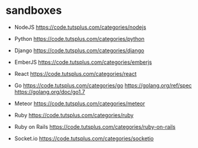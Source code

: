 # sandboxes

- NodeJS
https://code.tutsplus.com/categories/nodejs

- Python
https://code.tutsplus.com/categories/python

- Django
https://code.tutsplus.com/categories/django

- EmberJS
https://code.tutsplus.com/categories/emberjs

- React
https://code.tutsplus.com/categories/react

- Go
https://code.tutsplus.com/categories/go
https://golang.org/ref/spec
https://golang.org/doc/go1.7


- Meteor
https://code.tutsplus.com/categories/meteor

- Ruby
https://code.tutsplus.com/categories/ruby

- Ruby on Rails
https://code.tutsplus.com/categories/ruby-on-rails

- Socket.io
https://code.tutsplus.com/categories/socketio

	